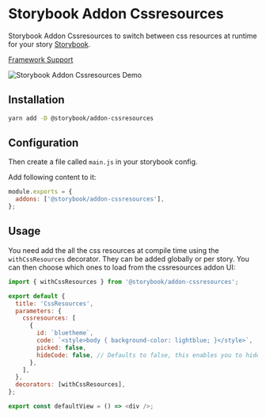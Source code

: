 # Storybook Addon Cssresources

Storybook Addon Cssresources to switch between css resources at runtime for your story [Storybook](https://storybook.js.org).

[Framework Support](https://github.com/storybookjs/storybook/blob/master/ADDONS_SUPPORT.md)

![Storybook Addon Cssresources Demo](docs/demo.gif)

## Installation

```sh
yarn add -D @storybook/addon-cssresources
```

## Configuration

Then create a file called `main.js` in your storybook config.

Add following content to it:

```js
module.exports = {
  addons: ['@storybook/addon-cssresources'],
};
```

## Usage

You need add the all the css resources at compile time using the `withCssResources` decorator. They can be added globally or per story. You can then choose which ones to load from the cssresources addon UI:

```js
import { withCssResources } from '@storybook/addon-cssresources';

export default {
  title: 'CssResources',
  parameters: {
    cssresources: [
      {
        id: `bluetheme`,
        code: `<style>body { background-color: lightblue; }</style>`,
        picked: false,
        hideCode: false, // Defaults to false, this enables you to hide the code snippet and only displays the style selector
      },
    ],
  },
  decorators: [withCssResources],
};

export const defaultView = () => <div />;
```
